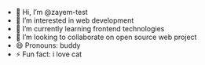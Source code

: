 - 👋 Hi, I’m @zayem-test
- 👀 I’m interested in web development 
- 🌱 I’m currently learning frontend technologies
- 💞️ I’m looking to collaborate on open source web project
- 😄 Pronouns: buddy
- ⚡ Fun fact: i love cat 

<!---
zayem-test/zayem-test is a ✨ special ✨ repository because its `README.md` (this file) appears on your GitHub profile.
You can click the Preview link to take a look at your changes.
--->
